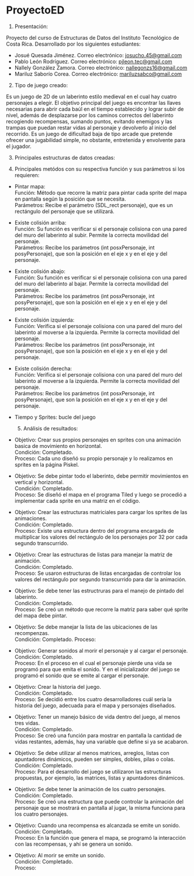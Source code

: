 # ProyectoED
 1. Presentación:
  
Proyecto del curso de Estructuras de Datos del Instituto Tecnológico de Costa Rica. Desarrollado por los siguientes estudiantes:
  * Josué Quesada Jiménez. 
     Correo electrónico: josucho.45@gmail.com
  * Pablo León Rodríguez. 
     Correo electrónico: pjleon.tec@gmail.com
  * Nallely González Zamora. 
     Correo electrónico: nallegonzs16@gmail.com
  * Mariluz Saborío Corea. 
     Correo electrónico: mariluzsabco@gmail.com

 2. Tipo de juego creado:
  
Es un juego de 2D de un laberinto estilo medieval en el cual hay cuatro personajes a elegir. El objetivo principal del juego es encontrar las llaves necesarias para abrir cada baúl en el tiempo establecido y lograr subir de nivel, además de desplazarse por los caminos correctos del laberinto recogiendo recompensas, sumando puntos, evitando enemigos y las trampas que puedan restar vidas al personaje y devolverlo al inicio del recorrido. Es un juego de dificultad baja de tipo arcade que pretende ofrecer una jugabilidad simple, no obstante, entretenida y envolvente para el jugador.

  3. Principales estructuras de datos creadas:
  
  
  4. Principales metódos con su respectiva función y sus parámetros si los requieren:
* Pintar mapa:   
Función: Método que recorre la matriz para pintar cada sprite del mapa en pantalla según la posición que se necesita.  
Parámetros: Recibe el parámetro (SDL_rect personaje), que es un rectángulo del personaje que se utilizará.  
* Existe colisión arriba:  
Función: Su función es verificar si el personaje colisiona con una pared del muro del laberinto al subir. Permite la correcta movilidad del personaje.  
Parámetros: Recibe los parámetros (int posxPersonaje, int posyPersonaje), que son la posición en el eje x y en el eje y del personaje.  
* Existe colisión abajo:  
Función: Su función es verificar si el personaje colisiona con una pared del muro del laberinto al bajar. Permite la correcta movilidad del personaje.  
Parámetros:  Recibe los parámetros (int posxPersonaje, int posyPersonaje), que son la posición en el eje x y en el eje y del personaje.  
* Existe colisión izquierda:  
Función: Verifica si el personaje colisiona con una pared del muro del laberinto al moverse a la izquierda. Permite la correcta movilidad del personaje.    
Parámetros: Recibe los parámetros (int posxPersonaje, int posyPersonaje), que son la posición en el eje x y en el eje y del personaje.   
* Existe colisión derecha:  
Función: Verifica si el personaje colisiona con una pared del muro del laberinto al moverse a la izquierda. Permite la correcta movilidad del personaje.  
Parámetros: Recibe los parámetros (int posxPersonaje, int posyPersonaje), que son la posición en el eje x y en el eje y del personaje.  
* Tiempo y Sprites: bucle del juego 
  
  5. Análisis de resultados:	
  
* Objetivo: Crear sus propios personajes en sprites con una animación basica de movimiento en horizontal.  
  Condición: Completado.  
  Proceso: Cada uno diseñó su propio personaje y lo realizamos en sprites en la página Piskel.  
   
* Objetivo: Se debe pintar todo el laberinto, debe permitir movimientos en vertical y horizontal.  
  Condición: Completado.  
  Proceso: Se diseñó el mapa en el programa Tiled y luego se procedió a implementar cada sprite en una matriz en el código.     
   
* Objetivo: Crear las estructuras matriciales para cargar los sprites de las animaciones.  
  Condición: Completado.  
  Proceso: Existe una estructura dentro del programa encargada de multiplicar los valores del rectángulo de los personajes por 32 por cada segundo transcurrido.
  
* Objetivo: Crear las estructuras de listas para manejar la matriz de animación.  
  Condición: Completado.  
  Proceso: Se usaron estructuras de listas encargadas de controlar los valores del rectángulo por segundo transcurrido para dar la animación.  
   
* Objetivo: Se debe tener las estructruras para el manejo de pintado del laberinto.  
  Condición: Completado.  
  Proceso: Se creó un método que recorre la matriz para saber qué sprite del mapa debe pintar.  
   
* Objetivo: Se debe manejar la lista de las ubicaciones de las recompenzas.  
  Condición: Completado.
  Proceso: 
   
* Objetivo: Generar sonidos al morir el personaje y al cargar el personaje.  
  Condición: Completado.  
  Proceso: En el proceso en el cual el personaje pierde una vida se programó para que emita el sonido. Y en el inicializador del juego se programó el sonido que se emite al cargar el personaje.  
   
* Objetivo: Crear la historia del juego.  
  Condición: Completado.  
  Proceso: Se decidió entre los cuatro desarrolladores cuál sería la historia del juego, adecuada para el mapa y personajes diseñados.  
   
* Objetivo: Tener un manejo básico de vida dentro del juego, al menos tres vidas.  
  Condición: Completado.  
  Proceso: Se creó una función para mostrar en pantalla la cantidad de vidas restantes, además, hay una variable que define si ya se acabaron.  
   
* Objetivo: Se debe utilizar al menos matrices, arreglos, listas con apuntadores dinámicos, pueden ser simples, dobles, pilas o colas.  
  Condición: Completado.  
  Proceso: Para el desarrollo del juego se utilizaron las estructuras propuestas, por ejemplo, las matrices, listas y apuntadores dinámicos.  

* Objetivo: Se debe tener la animación de los cuatro personajes.  
  Condición: Completado.  
  Proceso: Se creó una estructura que puede controlar la animación del personaje que se mostrará en pantalla al jugar, la misma funciona para los cuatro personajes.  

* Objetivo: Cuando una recompensa es alcanzada se emite un sonido.  
  Condición: Completado.  
  Proceso: En la función que genera el mapa, se programó la interacción con las recompensas, y ahí se genera un sonido.  
   
* Objetivo: Al morir se emite un sonido.  
  Condición: Completado.  
  Proceso: 
   
